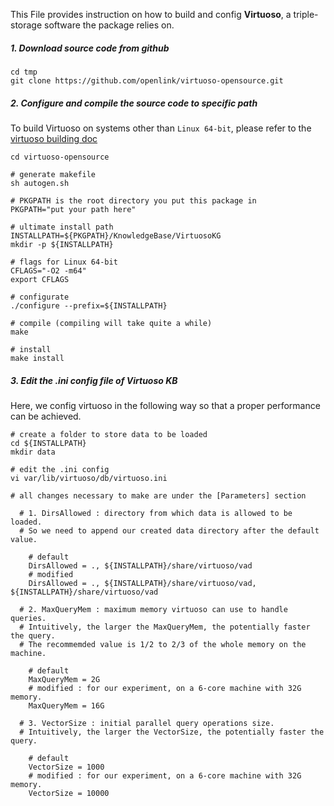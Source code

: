 This File provides instruction on how to build and config **Virtuoso**, a triple-storage software the package relies on.



##### 1. Download source code from github

```shell
cd tmp
git clone https://github.com/openlink/virtuoso-opensource.git
```



##### 2. Configure and compile the source code to specific path

To build Virtuoso on systems other than `Linux 64-bit`, please refer to the [virtuoso building doc](https://github.com/openlink/virtuoso-opensource)

```shell
cd virtuoso-opensource

# generate makefile
sh autogen.sh 

# PKGPATH is the root directory you put this package in
PKGPATH="put your path here"

# ultimate install path
INSTALLPATH=${PKGPATH}/KnowledgeBase/VirtuosoKG
mkdir -p ${INSTALLPATH}

# flags for Linux 64-bit 
CFLAGS="-O2 -m64"
export CFLAGS

# configurate
./configure --prefix=${INSTALLPATH}

# compile (compiling will take quite a while)
make

# install
make install
```



##### 3. Edit the .ini config file of Virtuoso KB

Here, we config virtuoso in the following way so that a proper performance can be achieved.

```shell
# create a folder to store data to be loaded
cd ${INSTALLPATH}
mkdir data

# edit the .ini config
vi var/lib/virtuoso/db/virtuoso.ini

# all changes necessary to make are under the [Parameters] section

  # 1. DirsAllowed : directory from which data is allowed to be loaded. 
  # So we need to append our created data directory after the default value. 

    # default 
    DirsAllowed = ., ${INSTALLPATH}/share/virtuoso/vad
    # modified
    DirsAllowed = ., ${INSTALLPATH}/share/virtuoso/vad, ${INSTALLPATH}/share/virtuoso/vad

  # 2. MaxQueryMem : maximum memory virtuoso can use to handle queries. 
  # Intuitively, the larger the MaxQueryMem, the potentially faster the query. 
  # The recommemded value is 1/2 to 2/3 of the whole memory on the machine.

    # default
    MaxQueryMem = 2G 
    # modified : for our experiment, on a 6-core machine with 32G memory.
    MaxQueryMem = 16G

  # 3. VectorSize : initial parallel query operations size. 
  # Intuitively, the larger the VectorSize, the potentially faster the query. 
  	
  	# default
    VectorSize = 1000
    # modified : for our experiment, on a 6-core machine with 32G memory.
    VectorSize = 10000
```


